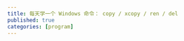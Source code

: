 ```yaml
---
title: 每天学一个 Windows 命令： copy / xcopy / ren / del
published: true
categories: [program]
---
```



